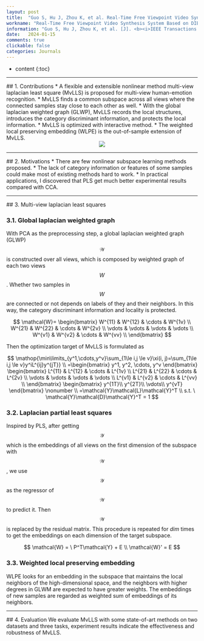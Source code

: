 ```yaml
---
layout: post
title:  "Guo S, Hu J, Zhou K, et al. Real-Time Free Viewpoint Video Synthesis System Based on DIBR and A Depth Estimation Network[J]. <b><i>IEEE Transactions on Multimedia</b></i>, 26, 6701-6716, 2024. [中科院Q1, CCF-B, IF=7.3]"
workname: "Real-Time Free Viewpoint Video Synthesis System Based on DIBR and A Depth Estimation Network"
information: "Guo S, Hu J, Zhou K, et al. [J]. <b><i>IEEE Transactions on Multimedia</b></i>, 26, 6701-6716, 2024. [中科院Q1, CCF-B, IF=7.3]"
date:   2024-01-15
comments: true
clickable: false
categories: Journals
---
```


* content
{:toc}

<hr>
## 1. Contributions
* A flexible and extensible nonlinear method multi-view laplacian least square (MvLLS) is proposed for multi-view human-emotion recognition. 
* MvLLS finds a common subspace across all views where the connected samples stay close to each other as well. 
* With the global laplacian weighted graph (GLWP), MvLLS records the local structures, introduces the category discriminant information, and protects the local information. 
* MvLLS is optimized with interactive method. 
* The weighted local preserving embedding (WLPE) is the out-of-sample extension of MvLLS. 

<div align="center"><img src="/images/MvLLS.png"></div> 

<hr>
## 2. Motivations
* There are few nonlinear subspace learning methods proposed. 
* The lack of category information or features of some samples could make most of existing methods hard to work. 
* In practical applications, I discovered that PLS get much better experimental results compared with CCA. 

<hr>
## 3. Multi-view laplacian least squares

### 3.1. Global laplacian weighted graph
With PCA as the preprocessing step, a global laplacian weighted graph (GLWP) $$\mathcal{W}$$ is constructed over all views, which is composed by weighted graph of each two views $$W$$. Whether two samples in $$W$$ are connected or not depends on labels of they and their neighbors. In this way, the category discriminant information and locality is protected. 

$$
\mathcal{W}=
\begin{bmatrix}
W^{11} & W^{12} & \cdots & W^{1v} \\
W^{21} & W^{22} & \cdots & W^{2v} \\
\vdots  & \vdots  & \vdots & \vdots  \\
W^{v1} & W^{v2} & \cdots & W^{vv} \\
\end{bmatrix}
$$

Then the optimization target of MvLLS is formulated as

$$
\mathop{\min\limits_{y^1,\cdots,y^v}\sum_{1\le i,j \le v}\xi(i, j)=\sum_{1\le i,j \le v}y^iL^{ij}y^{jT}} \\ 
=\begin{bmatrix}
y^1, y^2, \cdots, y^v
\end{bmatrix}
\begin{bmatrix}
L^{11} & L^{12} & \cdots & L^{1v} \\
L^{21} & L^{22} & \cdots & L^{2v} \\
\vdots  & \vdots  & \vdots & \vdots  \\
L^{v1} & L^{v2} & \cdots & L^{vv} \\
\end{bmatrix}
\begin{bmatrix}
y^{1T}\\ y^{2T}\\ \vdots\\ y^{vT}
\end{bmatrix} \nonumber \\
=\mathcal{Y}\mathcal{L}\mathcal{Y}^T \\
s.t. \  \mathcal{Y}\mathcal{D}\mathcal{Y}^T = 1
$$

### 3.2. Laplacian partial least squares
Inspired by PLS, after getting $$\mathcal{Y}$$ which is the embeddings of all views on the first dimension of the subspace with $$\mathcal{W}$$, 
we use $$\mathcal{Y}$$ as the regressor of $$\mathcal{W}$$ to predict it. Then $$\mathcal{W}$$ is replaced by the residual matrix. This procedure is repeated for $dim$ times to get the embeddings on each dimension of the target subspace. 

$$
\mathcal{W} = \ P^T\mathcal{Y} + E \\
\mathcal{W}' = E
$$

### 3.3. Weighted local preserving embedding
WLPE looks for an embedding in the subspace that maintains the local neighbors of the high-dimensional space, and the neighbors with higher degrees in GLWM are expected to have greater weights. The embeddings of new samples are regarded as weighted sum of embeddings of its neighbors. 

<hr>
## 4. Evaluation
We evaluate MvLLS with some state-of-art methods on two datasets and three tasks, experiment results indicate the effectiveness and robustness of MvLLS. 